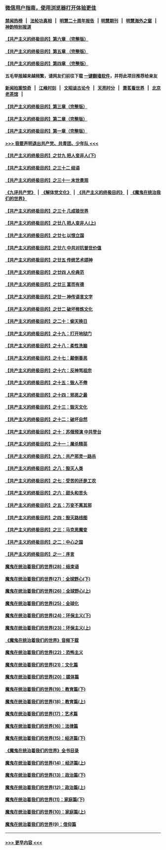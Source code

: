 ### [微信用户指南，使用浏览器打开体验更佳](https://github.com/gfw-breaker/banned-news1/blob/master/indexes/wechat-guide.md?t=0)
#### [禁闻热榜](热点新闻.md?t=0)  &nbsp;&nbsp;|&nbsp;&nbsp; [法轮功真相](https://github.com/gfw-breaker/truth/blob/master/README.md?t=0) &nbsp;&nbsp;|&nbsp;&nbsp; [明慧二十周年报告](https://github.com/gfw-breaker/mh-reports/blob/master/README.md?t=0) &nbsp;&nbsp;|&nbsp;&nbsp;[明慧期刊](https://github.com/gfw-breaker/mh-qikan) &nbsp;&nbsp;|&nbsp;&nbsp; [明慧海外之窗](https://github.com/gfw-breaker/mh-news/blob/master/README.md?t=0) &nbsp;&nbsp;|&nbsp;&nbsp; [神韵特别报道](https://github.com/gfw-breaker/mh-news/blob/master/shenyun.md?t=0)
#### [【共产主义的终极目的】第六章 （完整版）](../pages/nsc422/n11428913.md?t=02140211) 
#### [【共产主义的终极目的】第五章 （完整版）](../pages/nsc422/n11428912.md?t=02140211) 
#### [【共产主义的终极目的】第四章 （完整版）](../pages/nsc422/n11428907.md?t=02140211) 
#### 五毛举报越来越频繁，请网友们前往下载 [一键翻墙软件](https://github.com/gfw-breaker/ssr-accounts)，并将此项目推荐给亲友
#### [新闻拍案惊奇](https://github.com/gfw-breaker/banned-news1/blob/master/pages/link4.md) &nbsp;&nbsp;|&nbsp;&nbsp; [江峰时刻](https://github.com/gfw-breaker/banned-news1/blob/master/pages/link4.md) &nbsp;&nbsp;|&nbsp;&nbsp; [文昭谈古论今](https://github.com/gfw-breaker/banned-news1/blob/master/pages/link4.md) &nbsp;&nbsp;|&nbsp;&nbsp; [天亮时分](https://github.com/gfw-breaker/banned-news1/blob/master/pages/link4.md) &nbsp;&nbsp;|&nbsp;&nbsp; [萧茗看世界](https://github.com/gfw-breaker/banned-news1/blob/master/pages/link4.md) &nbsp;&nbsp;|&nbsp;&nbsp; [北京老茶馆](https://github.com/gfw-breaker/banned-news1/blob/master/pages/link4.md) &nbsp;&nbsp;|&nbsp;&nbsp; 
#### [【共产主义的终极目的】第三章（完整版）](../pages/nsc422/n11428848.md?t=02140211) 
#### [【共产主义的终极目的】第二章（完整版）](../pages/nsc422/n11428831.md?t=02140211) 
#### [【共产主义的终极目的】第一章（完整版）](../pages/nsc422/n11417651.md?t=02140211) 
#### [>>> 我要声明退出共产党、共青团、少年队 <<<](https://github.com/begood0513/goodnews/blob/master/quit/letter.md) 
#### [【共产主义的终极目的】之廿九 把人变非人(下)](../pages/nsc422/n11344140.md?t=02140211) 
#### [【共产主义的终极目的】之三十二 结语](../pages/nsc422/n11360535.md?t=02140211) 
#### [【共产主义的终极目的】之三十一 末世景观](../pages/nsc422/n11351129.md?t=02140211) 
#### [《九评共产党》](https://github.com/begood0513/9ping.md/blob/master/README.md) &nbsp;|&nbsp; [《解体党文化》](../../../../jtdwh.md/blob/master/README.md)  &nbsp;|&nbsp; [《共产主义的终极目的》](../../../../gczydzjmd.md/blob/master/README.md) &nbsp;|&nbsp; [《魔鬼在统治我们的世界》](../../../../mgztzwmdsj.md/blob/master/README.md) 
#### [【共产主义的终极目的】之三十 几成狼世界](../pages/nsc422/n11348280.md?t=02140211) 
#### [【共产主义的终极目的】之廿八 把人变非人(上)](../pages/nsc422/n11340492.md?t=02140211) 
#### [【共产主义的终极目的】之廿七 以恨立国](../pages/nsc422/n11336944.md?t=02140211) 
#### [【共产主义的终极目的】之廿六 中共对抗普世价值](../pages/nsc422/n11324785.md?t=02140211) 
#### [【共产主义的终极目的】之廿五 传统艺术颂神](../pages/nsc422/n11296396.md?t=02140211) 
#### [【共产主义的终极目的】之廿四 人伦典范](../pages/nsc422/n11296397.md?t=02140211) 
#### [【共产主义的终极目的】之廿三 富而有德](../pages/nsc422/n11283598.md?t=02140211) 
#### [【共产主义的终极目的】之廿一 神传语言文字](../pages/nsc422/n11263265.md?t=02140211) 
#### [【共产主义的终极目的】之廿二 破坏修炼文化](../pages/nsc422/n11245728.md?t=02140211) 
#### [【共产主义的终极目的】之二十：偷天换日](../pages/nsc422/n11238846.md?t=02140211) 
#### [【共产主义的终极目的】之十九：打开地狱门](../pages/nsc422/n11206376.md?t=02140211) 
#### [【共产主义的终极目的】之十八：柔性洗脑](../pages/nsc422/n11199994.md?t=02140211) 
#### [【共产主义的终极目的】之十七：颠倒善恶](../pages/nsc422/n11179782.md?t=02140211) 
#### [【共产主义的终极目的】之十六：反神骂祖宗](../pages/nsc422/n11166798.md?t=02140211) 
#### [【共产主义的终极目的】之十五：毁人不倦](../pages/nsc422/n11166792.md?t=02140211) 
#### [【共产主义的终极目的】之十四：邪恶之最](../pages/nsc422/n11150249.md?t=02140211) 
#### [【共产主义的终极目的】之十三：毁灭文化](../pages/nsc422/n11135227.md?t=02140211) 
#### [【共产主义的终极目的】之十二：破坏自然](../pages/nsc422/n11135214.md?t=02140211) 
#### [【共产主义的终极目的】之十：苏俄预演 中共登台](../pages/nsc422/n11118424.md?t=02140211) 
#### [【共产主义的终极目的】之十一：屠杀精英](../pages/nsc422/n11118442.md?t=02140211) 
#### [【共产主义的终极目的】之九：共产邪灵一路杀](../pages/nsc422/n11114139.md?t=02140211) 
#### [【共产主义的终极目的】之八：毁灭人类](../pages/nsc422/n11108503.md?t=02140211) 
#### [【共产主义的终极目的】之七：受苦的还是工农](../pages/nsc422/n11101809.md?t=02140211) 
#### [【共产主义的终极目的】之六：甜头和苦头](../pages/nsc422/n11096971.md?t=02140211) 
#### [【共产主义的终极目的】之五：万变不离其邪](../pages/nsc422/n11091285.md?t=02140211) 
#### [【共产主义的终极目的】之四：毁灭路线图](../pages/nsc422/n11086284.md?t=02140211) 
#### [【共产主义的终极目的】之三：马克思魔变](../pages/nsc422/n11061941.md?t=02140211) 
#### [【共产主义的终极目的】之二：中心之国](../pages/nsc422/n11047728.md?t=02140211) 
#### [【共产主义的终极目的】之一：序言](../pages/nsc422/n11086077.md?t=02140211) 
#### [魔鬼在统治着我们的世界(28)：结束语](../pages/nsc422/n10936246.md?t=02140211) 
#### [魔鬼在统治着我们的世界(27)：全球野心(下)](../pages/nsc422/n10928319.md?t=02140211) 
#### [魔鬼在统治着我们的世界(26)：全球野心(上)](../pages/nsc422/n10900318.md?t=02140211) 
#### [魔鬼在统治着我们的世界(25)：全球化](../pages/nsc422/n10788205.md?t=02140211) 
#### [魔鬼在统治着我们的世界(24)：环保主义(下)](../pages/nsc422/n10695307.md?t=02140211) 
#### [魔鬼在统治着我们的世界(23)：环保主义(上)](../pages/nsc422/n10688613.md?t=02140211) 
#### [《魔鬼在统治着我们的世界》音频下载](../pages/nsc422/n10635553.md?t=02140211) 
#### [魔鬼在统治着我们的世界(22)：恐怖主义](../pages/nsc422/n10614727.md?t=02140211) 
#### [魔鬼在统治着我们的世界(21)：文化篇](../pages/nsc422/n10597706.md?t=02140211) 
#### [魔鬼在统治着我们的世界(20)：媒体篇](../pages/nsc422/n10586579.md?t=02140211) 
#### [魔鬼在统治着我们的世界(19)：教育篇(下)](../pages/nsc422/n10564808.md?t=02140211) 
#### [魔鬼在统治着我们的世界(18)：教育篇(上)](../pages/nsc422/n10526970.md?t=02140211) 
#### [魔鬼在统治着我们的世界(17)：艺术篇](../pages/nsc422/n10499093.md?t=02140211) 
#### [魔鬼在统治着我们的世界(16)：法律篇](../pages/nsc422/n10485969.md?t=02140211) 
#### [魔鬼在统治着我们的世界(15)：经济篇(下)](../pages/nsc422/n10469975.md?t=02140211) 
#### [《魔鬼在统治着我们的世界》全书目录](../pages/nsc422/n10464261.md?t=02140211) 
#### [魔鬼在统治着我们的世界(14)：经济篇(上)](../pages/nsc422/n10457370.md?t=02140211) 
#### [魔鬼在统治着我们的世界(13)：政治篇(下)](../pages/nsc422/n10448270.md?t=02140211) 
#### [魔鬼在统治着我们的世界(12)：政治篇(上)](../pages/nsc422/n10444576.md?t=02140211) 
#### [魔鬼在统治着我们的世界(11)：家庭篇(下)](../pages/nsc422/n10440961.md?t=02140211) 
#### [魔鬼在统治着我们的世界(10)：家庭篇(上)](../pages/nsc422/n10435448.md?t=02140211) 
#### [魔鬼在统治着我们的世界(9)：信仰篇](../pages/nsc422/n10432159.md?t=02140211) 

----
#### [ >>> 更早内容 <<< ](../indexes/nsc422-earlier.md)
